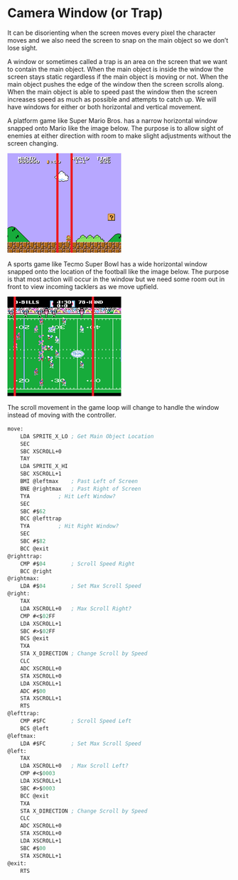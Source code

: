 # Camera Window (or Trap)

It can be disorienting when the screen moves every pixel the character moves and we also need the screen to snap on the main object so we don’t lose sight.

A window or sometimes called a trap is an area on the screen that we want to contain the main object.  When the main object is inside the window the screen stays static regardless if the main object is moving or not.  When the main object pushes the edge of the window then the screen scrolls along.  When the main object is able to speed past the window then the screen increases speed as much as possible and attempts to catch up.  We will have windows for either or both horizontal and vertical movement.

A platform game like Super Mario Bros. has a narrow horizontal window snapped onto Mario like the image below.  The purpose is to allow sight of enemies at either direction with room to make slight adjustments without the screen changing.

![""](../../docs/images/trap-01.png "Platformer")

A sports game like Tecmo Super Bowl has a wide horizontal window snapped onto the location of the football like the image below.  The purpose is that most action will occur in the window but we need some room out in front to view incoming tacklers as we move upfield.

![""](../../docs/images/trap-02.png "PPU Memory Map")

The scroll movement in the game loop will change to handle the window instead of moving with the controller.

```lisp
move:
	LDA SPRITE_X_LO	; Get Main Object Location
	SEC
	SBC XSCROLL+0
	TAY
	LDA SPRITE_X_HI
	SBC XSCROLL+1
	BMI @leftmax	; Past Left of Screen
	BNE @rightmax	; Past Right of Screen
	TYA			; Hit Left Window?
	SEC
	SBC #$62
	BCC @lefttrap
	TYA			; Hit Right Window?
	SEC
	SBC #$82
	BCC @exit
@righttrap:
	CMP #$04		; Scroll Speed Right
	BCC @right
@rightmax:
	LDA #$04		; Set Max Scroll Speed
@right:
	TAX
	LDA XSCROLL+0	; Max Scroll Right?
	CMP #<$02FF
	LDA XSCROLL+1
	SBC #>$02FF
	BCS @exit
	TXA
	STA X_DIRECTION	; Change Scroll by Speed
	CLC
	ADC XSCROLL+0
	STA XSCROLL+0
	LDA XSCROLL+1
	ADC #$00
	STA XSCROLL+1
	RTS
@lefttrap:
	CMP #$FC		; Scroll Speed Left
	BCS @left
@leftmax:
	LDA #$FC		; Set Max Scroll Speed
@left:
	TAX
	LDA XSCROLL+0	; Max Scroll Left?
	CMP #<$0003
	LDA XSCROLL+1
	SBC #>$0003
	BCC @exit
	TXA
	STA X_DIRECTION	; Change Scroll by Speed
	CLC
	ADC XSCROLL+0
	STA XSCROLL+0
	LDA XSCROLL+1
	SBC #$00
	STA XSCROLL+1
@exit:
	RTS
```
